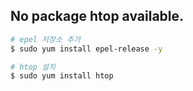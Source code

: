 ## No package htop available.

```bash
# epel 저장소 추가
$ sudo yum install epel-release -y

# htop 설치
$ sudo yum install htop
```